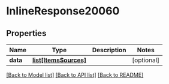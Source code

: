 # InlineResponse20060

## Properties
Name | Type | Description | Notes
------------ | ------------- | ------------- | -------------
**data** | [**list[ItemsSources]**](ItemsSources.md) |  | [optional] 

[[Back to Model list]](../README.md#documentation-for-models) [[Back to API list]](../README.md#documentation-for-api-endpoints) [[Back to README]](../README.md)

